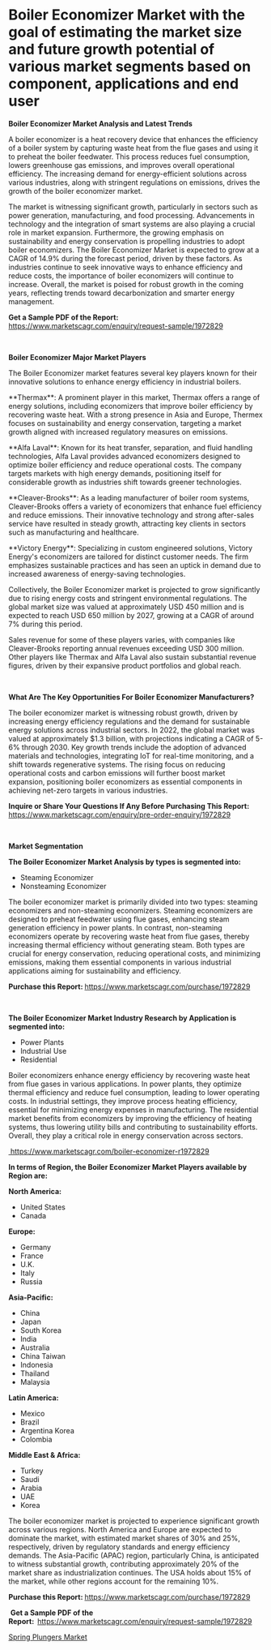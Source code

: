 <p><h1>Boiler Economizer Market with the goal of estimating the market size and future growth potential of various market segments based on component, applications and end user</h1></p><p><strong>Boiler Economizer Market Analysis and Latest Trends</strong></p>
<p><p>A boiler economizer is a heat recovery device that enhances the efficiency of a boiler system by capturing waste heat from the flue gases and using it to preheat the boiler feedwater. This process reduces fuel consumption, lowers greenhouse gas emissions, and improves overall operational efficiency. The increasing demand for energy-efficient solutions across various industries, along with stringent regulations on emissions, drives the growth of the boiler economizer market.</p><p>The market is witnessing significant growth, particularly in sectors such as power generation, manufacturing, and food processing. Advancements in technology and the integration of smart systems are also playing a crucial role in market expansion. Furthermore, the growing emphasis on sustainability and energy conservation is propelling industries to adopt boiler economizers. The Boiler Economizer Market is expected to grow at a CAGR of 14.9% during the forecast period, driven by these factors. As industries continue to seek innovative ways to enhance efficiency and reduce costs, the importance of boiler economizers will continue to increase. Overall, the market is poised for robust growth in the coming years, reflecting trends toward decarbonization and smarter energy management.</p></p>
<p><strong>Get a Sample PDF of the Report:&nbsp;</strong> <a href="https://www.marketscagr.com/enquiry/request-sample/1972829?utm_campaign=3271&utm_medium=2&utm_source=Github&utm_content=ia&utm_term=11042025&utm_id=boiler-economizer">https://www.marketscagr.com/enquiry/request-sample/1972829</a></p>
<p>&nbsp;</p>
<p><strong>Boiler Economizer Major Market Players</strong></p>
<p><p>The Boiler Economizer market features several key players known for their innovative solutions to enhance energy efficiency in industrial boilers. </p><p>**Thermax**: A prominent player in this market, Thermax offers a range of energy solutions, including economizers that improve boiler efficiency by recovering waste heat. With a strong presence in Asia and Europe, Thermex focuses on sustainability and energy conservation, targeting a market growth aligned with increased regulatory measures on emissions.</p><p>**Alfa Laval**: Known for its heat transfer, separation, and fluid handling technologies, Alfa Laval provides advanced economizers designed to optimize boiler efficiency and reduce operational costs. The company targets markets with high energy demands, positioning itself for considerable growth as industries shift towards greener technologies.</p><p>**Cleaver-Brooks**: As a leading manufacturer of boiler room systems, Cleaver-Brooks offers a variety of economizers that enhance fuel efficiency and reduce emissions. Their innovative technology and strong after-sales service have resulted in steady growth, attracting key clients in sectors such as manufacturing and healthcare.</p><p>**Victory Energy**: Specializing in custom engineered solutions, Victory Energy's economizers are tailored for distinct customer needs. The firm emphasizes sustainable practices and has seen an uptick in demand due to increased awareness of energy-saving technologies.</p><p>Collectively, the Boiler Economizer market is projected to grow significantly due to rising energy costs and stringent environmental regulations. The global market size was valued at approximately USD 450 million and is expected to reach USD 650 million by 2027, growing at a CAGR of around 7% during this period.</p><p>Sales revenue for some of these players varies, with companies like Cleaver-Brooks reporting annual revenues exceeding USD 300 million. Other players like Thermax and Alfa Laval also sustain substantial revenue figures, driven by their expansive product portfolios and global reach.</p></p>
<p>&nbsp;</p>
<p><strong>What Are The Key Opportunities For Boiler Economizer Manufacturers?</strong></p>
<p><p>The boiler economizer market is witnessing robust growth, driven by increasing energy efficiency regulations and the demand for sustainable energy solutions across industrial sectors. In 2022, the global market was valued at approximately $1.3 billion, with projections indicating a CAGR of 5-6% through 2030. Key growth trends include the adoption of advanced materials and technologies, integrating IoT for real-time monitoring, and a shift towards regenerative systems. The rising focus on reducing operational costs and carbon emissions will further boost market expansion, positioning boiler economizers as essential components in achieving net-zero targets in various industries.</p></p>
<p><strong>Inquire or Share Your Questions If Any Before Purchasing This Report:</strong> <a href="https://www.marketscagr.com/enquiry/pre-order-enquiry/1972829?utm_campaign=3271&utm_medium=2&utm_source=Github&utm_content=ia&utm_term=11042025&utm_id=boiler-economizer">https://www.marketscagr.com/enquiry/pre-order-enquiry/1972829</a></p>
<p>&nbsp;</p>
<p><strong>Market Segmentation</strong></p>
<p><strong>The Boiler Economizer Market Analysis by types is segmented into:</strong></p>
<p><ul><li>Steaming Economizer</li><li>Nonsteaming Economizer</li></ul></p>
<p><p>The boiler economizer market is primarily divided into two types: steaming economizers and non-steaming economizers. Steaming economizers are designed to preheat feedwater using flue gases, enhancing steam generation efficiency in power plants. In contrast, non-steaming economizers operate by recovering waste heat from flue gases, thereby increasing thermal efficiency without generating steam. Both types are crucial for energy conservation, reducing operational costs, and minimizing emissions, making them essential components in various industrial applications aiming for sustainability and efficiency.</p></p>
<p><strong>Purchase this Report:&nbsp;</strong><a href="https://www.marketscagr.com/purchase/1972829?utm_campaign=3271&utm_medium=2&utm_source=Github&utm_content=ia&utm_term=11042025&utm_id=boiler-economizer">https://www.marketscagr.com/purchase/1972829</a></p>
<p>&nbsp;</p>
<p><strong>The Boiler Economizer Market Industry Research by Application is segmented into:</strong></p>
<p><ul><li>Power Plants</li><li>Industrial Use</li><li>Residential</li></ul></p>
<p><p>Boiler economizers enhance energy efficiency by recovering waste heat from flue gases in various applications. In power plants, they optimize thermal efficiency and reduce fuel consumption, leading to lower operating costs. In industrial settings, they improve process heating efficiency, essential for minimizing energy expenses in manufacturing. The residential market benefits from economizers by improving the efficiency of heating systems, thus lowering utility bills and contributing to sustainability efforts. Overall, they play a critical role in energy conservation across sectors.</p></p>
<p><a href="https://www.marketscagr.com/boiler-economizer-r1972829?utm_campaign=3271&utm_medium=2&utm_source=Github&utm_content=ia&utm_term=11042025&utm_id=boiler-economizer">&nbsp;https://www.marketscagr.com/boiler-economizer-r1972829</a></p>
<p><strong>In terms of Region, the Boiler Economizer Market Players available by Region are:</strong></p>
<p>
    <p> <strong> North America: </strong>
        <ul>
            <li>United States</li>
            <li>Canada</li>
        </ul>
        </p> 
    <p> <strong> Europe: </strong>
        <ul>
            <li>Germany</li>
            <li>France</li>
            <li>U.K.</li>
            <li>Italy</li>
            <li>Russia</li>
        </ul>
        </p> 
    <p> <strong> Asia-Pacific: </strong>
        <ul>
            <li>China</li>
            <li>Japan</li>
            <li>South Korea</li>
            <li>India</li>
            <li>Australia</li>
            <li>China Taiwan</li>
            <li>Indonesia</li>
            <li>Thailand</li>
            <li>Malaysia</li>
        </ul>
        </p> 
    <p> <strong> Latin America: </strong>
        <ul>
            <li>Mexico</li>
            <li>Brazil</li>
            <li>Argentina Korea</li>
            <li>Colombia</li>
        </ul>
        </p> 
    <p> <strong> Middle East & Africa: </strong>
        <ul>
            <li>Turkey</li>
            <li>Saudi</li>
            <li>Arabia</li>
            <li>UAE</li>
            <li>Korea</li>
        </ul>
    </p>
    </p>
<p><p>The boiler economizer market is projected to experience significant growth across various regions. North America and Europe are expected to dominate the market, with estimated market shares of 30% and 25%, respectively, driven by regulatory standards and energy efficiency demands. The Asia-Pacific (APAC) region, particularly China, is anticipated to witness substantial growth, contributing approximately 20% of the market share as industrialization continues. The USA holds about 15% of the market, while other regions account for the remaining 10%.</p></p>
<p><strong>Purchase this Report: </strong><a href="https://www.marketscagr.com/purchase/1972829?utm_campaign=3271&utm_medium=2&utm_source=Github&utm_content=ia&utm_term=11042025&utm_id=boiler-economizer">https://www.marketscagr.com/purchase/1972829</a></p>
<p>&nbsp;<strong>Get a Sample PDF of the Report:&nbsp;&nbsp;</strong><a href="https://www.marketscagr.com/enquiry/request-sample/1972829?utm_campaign=3271&utm_medium=2&utm_source=Github&utm_content=ia&utm_term=11042025&utm_id=boiler-economizer">https://www.marketscagr.com/enquiry/request-sample/1972829</a></p>
<p><strong></strong></p>
<p><p><a href="https://github.com/drevertevell/Market-Research-Report-List-1/blob/main/spring-plungers-market.md?utm_campaign=3271&utm_medium=2&utm_source=Github&utm_content=ia&utm_term=11042025&utm_id=boiler-economizer">Spring Plungers Market</a></p></p>